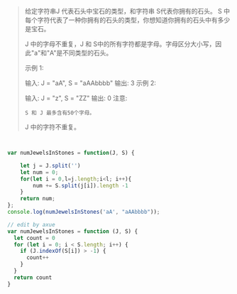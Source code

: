 > 给定字符串J 代表石头中宝石的类型，和字符串 S代表你拥有的石头。 S 中每个字符代表了一种你拥有的石头的类型，你想知道你拥有的石头中有多少是宝石。
>
> J 中的字母不重复，J 和 S中的所有字符都是字母。字母区分大小写，因此"a"和"A"是不同类型的石头。
>
> 示例 1:
>
> 输入: J = "aA", S = "aAAbbbb"
> 输出: 3
> 示例 2:
>
> 输入: J = "z", S = "ZZ"
> 输出: 0
> 注意:
>
>     S 和 J 最多含有50个字母。
>  J 中的字符不重复。

```javascript


var numJewelsInStones = function(J, S) {

    let j = J.split('')
    let num = 0;
    for(let i = 0,l=j.length;i<l; i++){
        num += S.split(j[i]).length -1
    }
    return num;
};
console.log(numJewelsInStones('aA', "aAAbbbb"));

```


```javascript
// edit by axue
var numJewelsInStones = function (J, S) {
  let count = 0
  for (let i = 0; i < S.length; i++) {
    if (J.indexOf(S[i]) > -1) {
      count++
    }
  }
  return count
}
```
